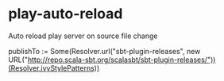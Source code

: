 play-auto-reload
================

Auto reload play server on source file change

publishTo := Some(Resolver.url("sbt-plugin-releases", new URL("http://repo.scala-sbt.org/scalasbt/sbt-plugin-releases/"))(Resolver.ivyStylePatterns))